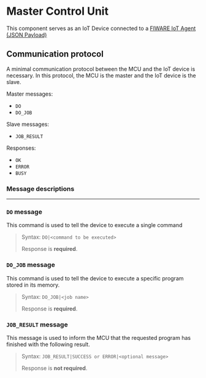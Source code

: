 # Master Control Unit

This component serves as an IoT Device connected to a [FIWARE IoT Agent (JSON Payload)](https://github.com/FIWARE/tutorials.IoT-Agent-JSON/tree/131931b2e0460efbacd598c4c16b39872afa8042)

## Communication protocol

A minimal communication protocol between the MCU and the IoT device is necessary.
In this protocol, the MCU is the master and the IoT device is the slave.

Master messages:
- `DO`
- `DO_JOB`

Slave messages:
- `JOB_RESULT`

Responses:
- `OK`
- `ERROR`
- `BUSY`

### Message descriptions
---
### `DO` message
This command is used to tell the device to execute a single command

> Syntax: `DO|<command to be executed>`
>
> Response is **required**.

### `DO_JOB` message
This command is used to tell the device to execute a specific program stored in its memory.

> Syntax: `DO_JOB|<job name>`
>
> Response is **required**.

### `JOB_RESULT` message
This message is used to inform the MCU that the requested program has finished with the following result.

> Syntax: `JOB_RESULT|SUCCESS or ERROR|<optional message>`
>
> Response is **not required**.

